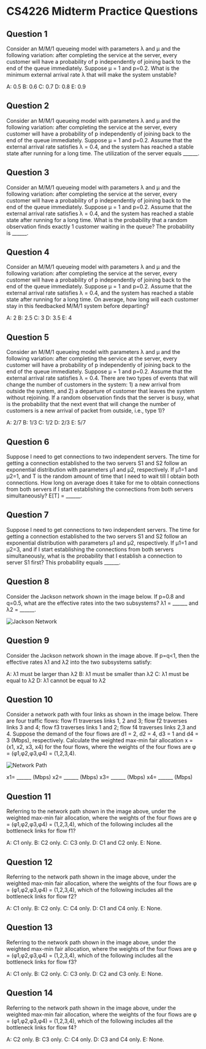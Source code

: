 # CS4226 Midterm Practice Questions

## Question 1
Consider an M/M/1 queueing model with parameters λ and μ and the following variation: after completing the service at the server, every customer will have a probability of p independently of joining back to the end of the queue immediately. Suppose μ = 1 and p=0.2. What is the minimum external arrival rate λ that will make the system unstable?

A: 0.5
B: 0.6
C: 0.7
D: 0.8
E: 0.9

## Question 2
Consider an M/M/1 queueing model with parameters λ and μ and the following variation: after completing the service at the server, every customer will have a probability of p independently of joining back to the end of the queue immediately. Suppose μ = 1 and p=0.2. Assume that the external arrival rate satisfies λ = 0.4, and the system has reached a stable state after running for a long time. The utilization of the server equals ______.

## Question 3
Consider an M/M/1 queueing model with parameters λ and μ and the following variation: after completing the service at the server, every customer will have a probability of p independently of joining back to the end of the queue immediately. Suppose μ = 1 and p=0.2. Assume that the external arrival rate satisfies λ = 0.4, and the system has reached a stable state after running for a long time. What is the probability that a random observation finds exactly 1 customer waiting in the queue? The probability is ______.

## Question 4
Consider an M/M/1 queueing model with parameters λ and μ and the following variation: after completing the service at the server, every customer will have a probability of p independently of joining back to the end of the queue immediately. Suppose μ = 1 and p=0.2. Assume that the external arrival rate satisfies λ = 0.4, and the system has reached a stable state after running for a long time. On average, how long will each customer stay in this feedbacked M/M/1 system before departing?

A: 2
B: 2.5
C: 3
D: 3.5
E: 4

## Question 5
Consider an M/M/1 queueing model with parameters λ and μ and the following variation: after completing the service at the server, every customer will have a probability of p independently of joining back to the end of the queue immediately. Suppose μ = 1 and p=0.2. Assume that the external arrival rate satisfies λ = 0.4. There are two types of events that will change the number of customers in the system: 1) a new arrival from outside the system, and 2) a departure of customer that leaves the system without rejoining. If a random observation finds that the server is busy, what is the probability that the next event that will change the number of customers is a new arrival of packet from outside, i.e., type 1)?

A: 2/7
B: 1/3
C: 1/2
D: 2/3
E: 5/7

## Question 6
Suppose I need to get connections to two independent servers. The time for getting a connection established to the two servers S1 and S2 follow an exponential distribution with parameters μ1 and μ2, respectively. If μ1=1 and μ2=1, and T is the random amount of time that I need to wait till I obtain both connections. How long on average does it take for me to obtain connections from both servers if I start establishing the connections from both servers simultaneously? E[T] = ______.

## Question 7
Suppose I need to get connections to two independent servers. The time for getting a connection established to the two servers S1 and S2 follow an exponential distribution with parameters μ1 and μ2, respectively. If μ1=1 and μ2=3, and if I start establishing the connections from both servers simultaneously, what is the probability that I establish a connection to server S1 first? This probability equals ______.

## Question 8
Consider the Jackson network shown in the image below. If p=0.8 and q=0.5, what are the effective rates into the two subsystems? λ1 = ______ and λ2 = ______.

![Jackson Network](https://example.com/jackson_network.png)

## Question 9
Consider the Jackson network shown in the image above. If p=q<1, then the effective rates λ1 and λ2 into the two subsystems satisfy:

A: λ1 must be larger than λ2
B: λ1 must be smaller than λ2
C: λ1 must be equal to λ2
D: λ1 cannot be equal to λ2

## Question 10
Consider a network path with four links as shown in the image below. There are four traffic flows: flow f1 traverses links 1, 2 and 3; flow f2 traverses links 3 and 4; flow f3 traverses links 1 and 2; flow f4 traverses links 2,3 and 4. Suppose the demand of the four flows are d1 = 2, d2 = 4, d3 = 1 and d4 = 3 (Mbps), respectively. Calculate the weighted max-min fair allocation x = (x1, x2, x3, x4) for the four flows, where the weights of the four flows are φ = (φ1,φ2,φ3,φ4) = (1,2,3,4). 

![Network Path](https://example.com/network_path.png)

x1= ______ (Mbps)
x2= ______ (Mbps)
x3= ______ (Mbps)
x4= ______ (Mbps)

## Question 11
Referring to the network path shown in the image above, under the weighted max-min fair allocation, where the weights of the four flows are φ = (φ1,φ2,φ3,φ4) = (1,2,3,4), which of the following includes all the bottleneck links for flow f1?

A: C1 only.
B: C2 only.
C: C3 only.
D: C1 and C2 only.
E: None.

## Question 12
Referring to the network path shown in the image above, under the weighted max-min fair allocation, where the weights of the four flows are φ = (φ1,φ2,φ3,φ4) = (1,2,3,4), which of the following includes all the bottleneck links for flow f2?

A: C1 only.
B: C2 only.
C: C4 only.
D: C1 and C4 only.
E: None.

## Question 13
Referring to the network path shown in the image above, under the weighted max-min fair allocation, where the weights of the four flows are φ = (φ1,φ2,φ3,φ4) = (1,2,3,4), which of the following includes all the bottleneck links for flow f3?

A: C1 only.
B: C2 only.
C: C3 only.
D: C2 and C3 only.
E: None.

## Question 14
Referring to the network path shown in the image above, under the weighted max-min fair allocation, where the weights of the four flows are φ = (φ1,φ2,φ3,φ4) = (1,2,3,4), which of the following includes all the bottleneck links for flow f4?

A: C2 only.
B: C3 only.
C: C4 only.
D: C3 and C4 only.
E: None.

